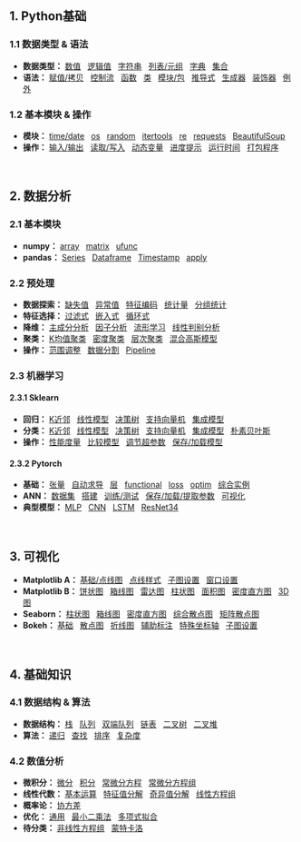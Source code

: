 ## 1. Python基础
### 1.1 数据类型 & 语法
* **数据类型：**
[数值](https://github.com/ZBTGL/summary/blob/master/Python/Basics/type_number.py)
&nbsp; [逻辑值](https://github.com/ZBTGL/summary/blob/master/Python/Basics/type_logicals.py)
&nbsp; [字符串](https://github.com/ZBTGL/summary/blob/master/Python/Basics/type_str.py) 
&nbsp; [列表/元组](https://github.com/ZBTGL/summary/blob/master/Python/Basics/type_list_tuple.py)
&nbsp; [字典](https://github.com/ZBTGL/summary/blob/master/Python/Basics/type_dict.py)
&nbsp; [集合](https://github.com/ZBTGL/summary/blob/master/Python/Basics/type_set.py)
* **语法：** 
[赋值/拷贝](https://github.com/ZBTGL/summary/blob/master/Python/Basics/syntax_assign_copy.py)
&nbsp; [控制流](https://github.com/ZBTGL/summary/blob/master/Python/Basics/syntax_controlFlow.py) 
&nbsp; [函数](https://github.com/ZBTGL/summary/blob/master/Python/Basics/syntax_func.py)
&nbsp; [类](https://github.com/ZBTGL/summary/blob/master/Python/Basics/syntax_class.py)
&nbsp; [模块/包](https://github.com/ZBTGL/summary/blob/master/Python/Basics/syntax_module_package.py)
&nbsp; [推导式](https://github.com/ZBTGL/summary/blob/master/Python/Basics/syntax_derivative.py)
&nbsp; [生成器](https://github.com/ZBTGL/summary/blob/master/Python/Basics/syntax_generator.py)
&nbsp; [装饰器](https://github.com/ZBTGL/summary/blob/master/Python/Basics/syntax_decorator.py)
&nbsp; [例外](https://github.com/ZBTGL/summary/blob/master/Python/Basics/syntax_exception.py)

### 1.2 基本模块 & 操作
* **模块：**
[time/date](https://github.com/ZBTGL/summary/blob/master/Python/Basics/module_time_date.py)
&nbsp; [os](https://github.com/ZBTGL/summary/blob/master/Python/Basics/module_os.py)
&nbsp; [random](https://github.com/ZBTGL/summary/blob/master/Python/Basics/module_random.py)
&nbsp; [itertools](https://github.com/ZBTGL/summary/blob/master/Python/Basics/module_itertools.py)
&nbsp; [re](https://github.com/ZBTGL/summary/blob/master/Python/Basics/module_re.py)
&nbsp; [requests](https://github.com/ZBTGL/summary/blob/master/Python/Basics/module_requests.py)
&nbsp; [BeautifulSoup](https://github.com/ZBTGL/summary/blob/master/Python/Basics/module_BeautifulSoup.py)
* **操作：**
[输入/输出](https://github.com/ZBTGL/summary/blob/master/Python/Basics/op_input_output.py)
&nbsp; [读取/写入](https://github.com/ZBTGL/summary/blob/master/Python/Basics/op_read_write.py)
&nbsp; [动态变量](https://github.com/ZBTGL/summary/blob/master/Python/Basics/op_dynamicVariable.py)
&nbsp; [进度提示](https://github.com/ZBTGL/summary/blob/master/Python/Basics/op_progress.py)
&nbsp; [运行时间](https://github.com/ZBTGL/summary/blob/master/Python/Basics/op_timeSpan.py)
&nbsp; [打包程序](https://github.com/ZBTGL/summary/blob/master/Python/Basics/op_exe.txt)
<br/>


## 2. 数据分析
### 2.1 基本模块
* **numpy：**
[array](https://github.com/ZBTGL/summary/blob/master/Python/DataAnalysis/np_array.py)
&nbsp; [matrix](https://github.com/ZBTGL/summary/blob/master/Python/DataAnalysis/np_matrix.py)
&nbsp; [ufunc](https://github.com/ZBTGL/summary/blob/master/Python/DataAnalysis/np_ufunc.py)
* **pandas：**
[Series](https://github.com/ZBTGL/summary/blob/master/Python/DataAnalysis/pd_series.py)
&nbsp; [Dataframe](https://github.com/ZBTGL/summary/blob/master/Python/DataAnalysis/pd_dataframe.py)
&nbsp; [Timestamp](https://github.com/ZBTGL/summary/blob/master/Python/DataAnalysis/pd_timestamp.py)
&nbsp; [apply](https://github.com/ZBTGL/summary/blob/master/Python/DataAnalysis/pd_apply.py)

### 2.2 预处理
* **数据探索：** 
[缺失值](https://github.com/ZBTGL/summary/blob/master/Python/DataAnalysis/quality_null.py)
&nbsp; [异常值](https://github.com/ZBTGL/summary/blob/master/Python/DataAnalysis/quality_abnorm.py)
&nbsp; [特征编码](https://github.com/ZBTGL/summary/blob/master/Python/DataAnalysis/quality_featureCoding.py)
&nbsp; [统计量](https://github.com/ZBTGL/summary/blob/master/Python/DataAnalysis/stat_index.py)
&nbsp; [分组统计](https://github.com/ZBTGL/summary/blob/master/Python/DataAnalysis/stat_group.py)
* **特征选择：** 
[过滤式](https://github.com/ZBTGL/summary/blob/master/Python/DataAnalysis/select_filter.py)
&nbsp; [嵌入式](https://github.com/ZBTGL/summary/blob/master/Python/DataAnalysis/select_model.py)
&nbsp; [循环式](https://github.com/ZBTGL/summary/blob/master/Python/DataAnalysis/select_recur.py)
* **降维：** 
[主成分分析](https://github.com/ZBTGL/summary/blob/master/Python/DataAnalysis/reduceDim_PCA.py)
&nbsp; [因子分析](https://github.com/ZBTGL/summary/blob/master/Python/DataAnalysis/reduceDim_factorAnalysis.py)
&nbsp; [流形学习](https://github.com/ZBTGL/summary/blob/master/Python/DataAnalysis/reduceDim_manifold.py)
&nbsp; [线性判别分析](https://github.com/ZBTGL/summary/blob/master/Python/DataAnalysis/reduceDim_LDA.py)
* **聚类：**
[K均值聚类](https://github.com/ZBTGL/summary/blob/master/Python/DataAnalysis/clst_kmeans.py)
&nbsp; [密度聚类](https://github.com/ZBTGL/summary/blob/master/Python/DataAnalysis/clst_DBSCAN.py)
&nbsp; [层次聚类](https://github.com/ZBTGL/summary/blob/master/Python/DataAnalysis/clst_agglo.py)
&nbsp; [混合高斯模型](https://github.com/ZBTGL/summary/blob/master/Python/DataAnalysis/clst_mixGauss.py)
* **操作：**
[范围调整](https://github.com/ZBTGL/summary/blob/master/Python/DataAnalysis/op_rescale.py)
&nbsp; [数据分割](https://github.com/ZBTGL/summary/blob/master/Python/DataAnalysis/op_split.py)
&nbsp; [Pipeline](https://github.com/ZBTGL/summary/blob/master/Python/DataAnalysis/op_pipeline.py)

### 2.3 机器学习
#### 2.3.1 Sklearn
* **回归：**
[K近邻](https://github.com/ZBTGL/summary/blob/master/Python/Models/Sklearn/regr_KNN.py)
&nbsp; [线性模型](https://github.com/ZBTGL/summary/blob/master/Python/Models/Sklearn/regr_linear.py)
&nbsp; [决策树](https://github.com/ZBTGL/summary/blob/master/Python/Models/Sklearn/regr_DT.py) 
&nbsp; [支持向量机](https://github.com/ZBTGL/summary/blob/master/Python/Models/Sklearn/regr_SVM.py)
&nbsp; [集成模型](https://github.com/ZBTGL/summary/blob/master/Python/Models/Sklearn/regr_ensemble.py)
* **分类：**
[K近邻](https://github.com/ZBTGL/summary/blob/master/Python/Models/Sklearn/clf_KNN.py)
&nbsp; [线性模型](https://github.com/ZBTGL/summary/blob/master/Python/Models/Sklearn/clf_linear.py)
&nbsp; [决策树](https://github.com/ZBTGL/summary/blob/master/Python/Models/Sklearn/clf_DT.py)
&nbsp; [支持向量机](https://github.com/ZBTGL/summary/blob/master/Python/Models/Sklearn/clf_SVM.py)
&nbsp; [集成模型](https://github.com/ZBTGL/summary/blob/master/Python/Models/Sklearn/clf_ensemble.py)
&nbsp; [朴素贝叶斯](https://github.com/ZBTGL/summary/blob/master/Python/Models/Sklearn/clf_NB.py)
* **操作：**
[性能度量](https://github.com/ZBTGL/summary/blob/master/Python/Models/Sklearn/op_metrics.py)
&nbsp; [比较模型](https://github.com/ZBTGL/summary/blob/master/Python/Models/Sklearn/op_CompareModel.py)
&nbsp; [调节超参数](https://github.com/ZBTGL/summary/blob/master/Python/Models/Sklearn/op_TuneHyperparam.py)
&nbsp; [保存/加载模型](https://github.com/ZBTGL/summary/blob/master/Python/Models/Sklearn/op_SaveLoad.py)

#### 2.3.2 Pytorch
* **基础：**
[张量](https://github.com/ZBTGL/summary/blob/master/Python/Models/Pytorch/basic_tensor.py)
&nbsp; [自动求导](https://github.com/ZBTGL/summary/blob/master/Python/Models/Pytorch/basic_autograd.py)
&nbsp; [层](https://github.com/ZBTGL/summary/blob/master/Python/Models/Pytorch/basic_layer.py)
&nbsp; [functional](https://github.com/ZBTGL/summary/blob/master/Python/Models/Pytorch/basic_functional.py) 
&nbsp; [loss](https://github.com/ZBTGL/summary/blob/master/Python/Models/Pytorch/basic_loss.py)
&nbsp; [optim](https://github.com/ZBTGL/summary/blob/master/Python/Models/Pytorch/basic_optim.py) 
&nbsp; [综合实例](https://github.com/ZBTGL/summary/blob/master/Python/Models/Pytorch/basic_review.py)
* **ANN：**
[数据集](https://github.com/ZBTGL/summary/blob/master/Python/Models/Pytorch/nn_datasets.py)
&nbsp; [搭建](https://github.com/ZBTGL/summary/blob/master/Python/Models/Pytorch/nn_BuildNN.py)
&nbsp; [训练/测试](https://github.com/ZBTGL/summary/blob/master/Python/Models/Pytorch/nn_TrainTest.py)
&nbsp; [保存/加载/提取参数](https://github.com/ZBTGL/summary/blob/master/Python/Models/Pytorch/nn_SaveLoadParam.py)
&nbsp; [可视化](https://github.com/ZBTGL/summary/blob/master/Python/Models/Pytorch/nn_tensorboardX.py)
* **典型模型：**
[MLP](https://github.com/ZBTGL/summary/blob/master/Python/Models/Pytorch/model_MLP.py)
&nbsp; [CNN](https://github.com/ZBTGL/summary/blob/master/Python/Models/Pytorch/model_CNN.py)
&nbsp; [LSTM](https://github.com/ZBTGL/summary/blob/master/Python/Models/Pytorch/model_LSTM.py)
&nbsp; [ResNet34](https://github.com/ZBTGL/summary/blob/master/Python/Models/Pytorch/model_ResNet34.py)
<br/>

## 3. 可视化
* **Matplotlib A：** 
[基础/点线图](https://github.com/ZBTGL/summary/blob/master/Python/Visualization/mpl_basic_scatter_plot.py)
&nbsp; [点线样式](https://github.com/ZBTGL/summary/blob/master/Python/Visualization/mpl_style.py)
&nbsp; [子图设置](https://github.com/ZBTGL/summary/blob/master/Python/Visualization/mpl_subplot.py)
&nbsp; [窗口设置](https://github.com/ZBTGL/summary/blob/master/Python/Visualization/mpl_window.py)
* **Matplotlib B：** 
[饼状图](https://github.com/ZBTGL/summary/blob/master/Python/Visualization/mpl_pie.py)
&nbsp; [箱线图](https://github.com/ZBTGL/summary/blob/master/Python/Visualization/mpl_box.py)
&nbsp; [雷达图](https://github.com/ZBTGL/summary/blob/master/Python/Visualization/mpl_radar.py)
&nbsp; [柱状图](https://github.com/ZBTGL/summary/blob/master/Python/Visualization/mpl_bar.py)
&nbsp; [面积图](https://github.com/ZBTGL/summary/blob/master/Python/Visualization/mpl_area.py)
&nbsp; [密度直方图](https://github.com/ZBTGL/summary/blob/master/Python/Visualization/mpl_hist.py)
&nbsp; [3D图](https://github.com/ZBTGL/summary/blob/master/Python/Visualization/mpl_3D.py)
* **Seaborn：** 
[柱状图](https://github.com/ZBTGL/summary/blob/master/Python/Visualization/sns_bar.py)
&nbsp; [箱线图](https://github.com/ZBTGL/summary/blob/master/Python/Visualization/sns_box.py)
&nbsp; [密度直方图](https://github.com/ZBTGL/summary/blob/master/Python/Visualization/sns_hist.py)
&nbsp; [综合散点图](https://github.com/ZBTGL/summary/blob/master/Python/Visualization/sns_comprehensiveScatter.py)
&nbsp; [矩阵散点图](https://github.com/ZBTGL/summary/blob/master/Python/Visualization/sns_matrixScatter.py)
* **Bokeh：**
[基础](https://github.com/ZBTGL/summary/blob/master/Python/Visualization/bokeh_basic.py)
&nbsp; [散点图](https://github.com/ZBTGL/summary/blob/master/Python/Visualization/bokeh_scatter.py)
&nbsp; [折线图](https://github.com/ZBTGL/summary/blob/master/Python/Visualization/bokeh_plot.py)
&nbsp; [辅助标注](https://github.com/ZBTGL/summary/blob/master/Python/Visualization/bokeh_notation.py)
&nbsp; [特殊坐标轴](https://github.com/ZBTGL/summary/blob/master/Python/Visualization/bokeh_specialAxis.py)
&nbsp; [子图设置](https://github.com/ZBTGL/summary/blob/master/Python/Visualization/bokeh_subplot.py)
<br/>

## 4. 基础知识
### 4.1 数据结构 & 算法
* **数据结构：**
[栈](https://github.com/ZBTGL/summary/blob/master/Python/Basics/DS_stack.py)
&nbsp; [队列](https://github.com/ZBTGL/summary/blob/master/Python/Basics/DS_queue.py)
&nbsp; [双端队列](https://github.com/ZBTGL/summary/blob/master/Python/Basics/DS_deque.py)
&nbsp; [链表](https://github.com/ZBTGL/summary/blob/master/Python/Basics/DS_chain.py)
&nbsp; [二叉树](https://github.com/ZBTGL/summary/blob/master/Python/Basics/DS_binTree.py)
&nbsp; [二叉堆](https://github.com/ZBTGL/summary/blob/master/Python/Basics/DS_binHeap.py)
* **算法：**
[递归](https://github.com/ZBTGL/summary/blob/master/Python/Basics/algr_recur.py)
&nbsp; [查找](https://github.com/ZBTGL/summary/blob/master/Python/Basics/algr_search.py)
&nbsp; [排序](https://github.com/ZBTGL/summary/blob/master/Python/Basics/algr_rank.py)
&nbsp; [复杂度](https://github.com/ZBTGL/summary/blob/master/Python/Basics/algr_complex.py)

### 4.2 数值分析
* **微积分：**
[微分](https://github.com/ZBTGL/summary/blob/master/Python/Math/calculus_differential.py)
&nbsp; [积分](https://github.com/ZBTGL/summary/blob/master/Python/Math/calculus_integration.py)
&nbsp; [常微分方程](https://github.com/ZBTGL/summary/blob/master/Python/Math/calculus_ODE.py)
&nbsp; [常微分方程组](https://github.com/ZBTGL/summary/blob/master/Python/Math/calculus_ODEs.py)
* **线性代数：**
[基本运算](https://github.com/ZBTGL/summary/blob/master/Python/Math/linalg_basic.py)
&nbsp; [特征值分解](https://github.com/ZBTGL/summary/blob/master/Python/Math/linalg_EVD.py)
&nbsp; [奇异值分解](https://github.com/ZBTGL/summary/blob/master/Python/Math/linalg_SVD.py)
&nbsp; [线性方程组](https://github.com/ZBTGL/summary/blob/master/Python/Math/linalg_linearEqs.py)
* **概率论：**
[协方差](https://github.com/ZBTGL/summary/blob/master/Python/Math/stat_covariance.py)
* **优化：**
[通用](https://github.com/ZBTGL/summary/blob/master/Python/Math/optim_general.py)
&nbsp; [最小二乘法](https://github.com/ZBTGL/summary/blob/master/Python/Math/optim_leastsq.py)
&nbsp; [多项式拟合](https://github.com/ZBTGL/summary/blob/master/Python/Math/optim_curveFit.py)
* **待分类：**
[非线性方程组](https://github.com/ZBTGL/summary/blob/master/Python/Math/other_nonlinearEqs.py)
&nbsp; [蒙特卡洛](https://github.com/ZBTGL/summary/blob/master/Python/Math/other_Monte_Carlo.py)
